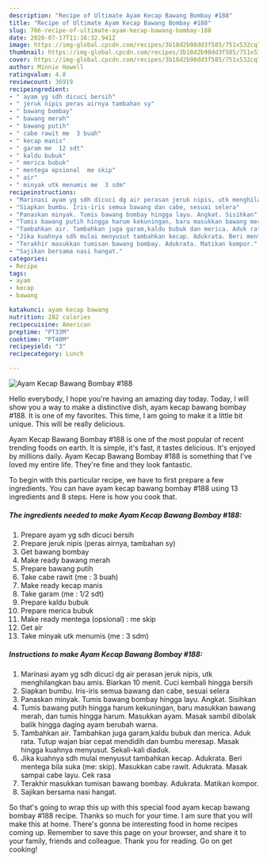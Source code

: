 ```yaml
---
description: "Recipe of Ultimate Ayam Kecap Bawang Bombay #188"
title: "Recipe of Ultimate Ayam Kecap Bawang Bombay #188"
slug: 766-recipe-of-ultimate-ayam-kecap-bawang-bombay-188
date: 2020-07-17T11:16:32.941Z
image: https://img-global.cpcdn.com/recipes/3b18d2b98dd3f585/751x532cq70/ayam-kecap-bawang-bombay-188-foto-resep-utama.jpg
thumbnail: https://img-global.cpcdn.com/recipes/3b18d2b98dd3f585/751x532cq70/ayam-kecap-bawang-bombay-188-foto-resep-utama.jpg
cover: https://img-global.cpcdn.com/recipes/3b18d2b98dd3f585/751x532cq70/ayam-kecap-bawang-bombay-188-foto-resep-utama.jpg
author: Minnie Howell
ratingvalue: 4.8
reviewcount: 36919
recipeingredient:
- " ayam yg sdh dicuci bersih"
- " jeruk nipis peras airnya tambahan sy"
- " bawang bombay"
- " bawang merah"
- " bawang putih"
- " cabe rawit me  3 buah"
- " kecap manis"
- " garam me  12 sdt"
- " kaldu bubuk"
- " merica bubuk"
- " mentega opsional  me skip"
- " air"
- " minyak utk menumis me  3 sdm"
recipeinstructions:
- "Marinasi ayam yg sdh dicuci dg air perasan jeruk nipis, utk menghilangkan bau amis. Biarkan 10 menit. Cuci kembali hingga bersih"
- "Siapkan bumbu. Iris-iris semua bawang dan cabe, sesuai selera"
- "Panaskan minyak. Tumis bawang bombay hingga layu. Angkat. Sisihkan"
- "Tumis bawang putih hingga harum kekuningan, baru masukkan bawang merah, dan tumis hingga harum. Masukkan ayam. Masak sambil dibolak balik hingga daging ayam berubah warna."
- "Tambahkan air. Tambahkan juga garam,kaldu bubuk dan merica. Aduk rata. Tutup wajan biar cepat mendidih dan bumbu meresap. Masak hingga kuahnya menyusut. Sekali-kali diaduk."
- "Jika kuahnya sdh mulai menyusut tambahkan kecap. Adukrata. Beri mentega bila suka (me: skip). Masukkan cabe rawit. Adukrata. Masak sampai cabe layu. Cek rasa"
- "Terakhir masukkan tumisan bawang bombay. Adukrata. Matikan kompor."
- "Sajikan bersama nasi hangat."
categories:
- Recipe
tags:
- ayam
- kecap
- bawang

katakunci: ayam kecap bawang 
nutrition: 282 calories
recipecuisine: American
preptime: "PT33M"
cooktime: "PT40M"
recipeyield: "3"
recipecategory: Lunch

---
```



![Ayam Kecap Bawang Bombay #188](https://img-global.cpcdn.com/recipes/3b18d2b98dd3f585/751x532cq70/ayam-kecap-bawang-bombay-188-foto-resep-utama.jpg)

Hello everybody, I hope you're having an amazing day today. Today, I will show you a way to make a distinctive dish, ayam kecap bawang bombay #188. It is one of my favorites. This time, I am going to make it a little bit unique. This will be really delicious.

Ayam Kecap Bawang Bombay #188 is one of the most popular of recent trending foods on earth. It is simple, it's fast, it tastes delicious. It's enjoyed by millions daily. Ayam Kecap Bawang Bombay #188 is something that I've loved my entire life. They're fine and they look fantastic.




To begin with this particular recipe, we have to first prepare a few ingredients. You can have ayam kecap bawang bombay #188 using 13 ingredients and 8 steps. Here is how you cook that.

<!--inarticleads1-->

##### The ingredients needed to make Ayam Kecap Bawang Bombay #188:

1. Prepare  ayam yg sdh dicuci bersih
1. Prepare  jeruk nipis (peras airnya, tambahan sy)
1. Get  bawang bombay
1. Make ready  bawang merah
1. Prepare  bawang putih
1. Take  cabe rawit (me : 3 buah)
1. Make ready  kecap manis
1. Take  garam (me : 1/2 sdt)
1. Prepare  kaldu bubuk
1. Prepare  merica bubuk
1. Make ready  mentega (opsional) : me skip
1. Get  air
1. Take  minyak utk menumis (me : 3 sdm)




<!--inarticleads2-->

##### Instructions to make Ayam Kecap Bawang Bombay #188:

1. Marinasi ayam yg sdh dicuci dg air perasan jeruk nipis, utk menghilangkan bau amis. Biarkan 10 menit. Cuci kembali hingga bersih
1. Siapkan bumbu. Iris-iris semua bawang dan cabe, sesuai selera
1. Panaskan minyak. Tumis bawang bombay hingga layu. Angkat. Sisihkan
1. Tumis bawang putih hingga harum kekuningan, baru masukkan bawang merah, dan tumis hingga harum. Masukkan ayam. Masak sambil dibolak balik hingga daging ayam berubah warna.
1. Tambahkan air. Tambahkan juga garam,kaldu bubuk dan merica. Aduk rata. Tutup wajan biar cepat mendidih dan bumbu meresap. Masak hingga kuahnya menyusut. Sekali-kali diaduk.
1. Jika kuahnya sdh mulai menyusut tambahkan kecap. Adukrata. Beri mentega bila suka (me: skip). Masukkan cabe rawit. Adukrata. Masak sampai cabe layu. Cek rasa
1. Terakhir masukkan tumisan bawang bombay. Adukrata. Matikan kompor.
1. Sajikan bersama nasi hangat.




So that's going to wrap this up with this special food ayam kecap bawang bombay #188 recipe. Thanks so much for your time. I am sure that you will make this at home. There's gonna be interesting food in home recipes coming up. Remember to save this page on your browser, and share it to your family, friends and colleague. Thank you for reading. Go on get cooking!
